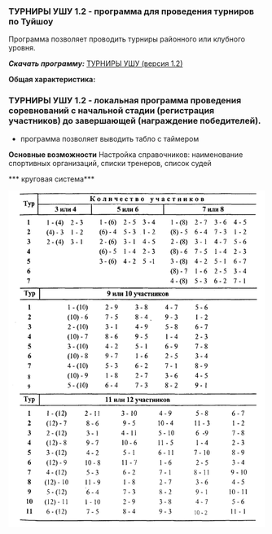 ### ТУРНИРЫ УШУ 1.2 - программа для проведения турниров по Туйшоу
Программа позволяет проводить турниры  районного или клубного уровня.

***Скачать программу:*** [ТУРНИРЫ УШУ (версия 1.2)](https://github.com/elekpow/elekpow/raw/main/Wushu-Sen/setup.exe)



**Общая характеристика:**
### ТУРНИРЫ УШУ 1.2 - локальная программа проведения соревнований с начальной стадии (регистрация участников) до завершающей (награждение победителей).

 - программа позволяет выводить табло с таймером

**Основные возможности**
Настройка справочников:
наименование спортивных организаций,
списки тренеров,
список судей


*** круговая система***

![круговая система](https://github.com/elekpow/elekpow/raw/main/Wushu-Sen/basket-krug-sistema.png)
